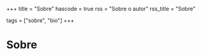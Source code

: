 +++
title = "Sobre"
hascode = true
rss = "Sobre o autor"
rss_title = "Sobre"

tags = ["sobre", "bio"]
+++

# Sobre
